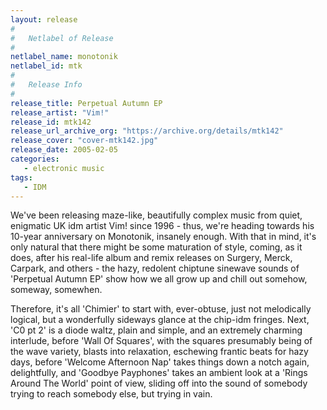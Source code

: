 ```yaml
---
layout: release
#
#   Netlabel of Release
#
netlabel_name: monotonik
netlabel_id: mtk
#
#   Release Info
#
release_title: Perpetual Autumn EP
release_artist: "Vim!"
release_id: mtk142
release_url_archive_org: "https://archive.org/details/mtk142"
release_cover: "cover-mtk142.jpg"
release_date: 2005-02-05
categories:
   - electronic music
tags:
   - IDM
---
```

We've been releasing maze-like, beautifully complex music from quiet, enigmatic UK idm artist Vim! since 1996 - thus, we're heading towards his 10-year anniversary on Monotonik, insanely enough. With that in mind, it's only natural that there might be some maturation of style, coming, as it does, after his real-life album and remix releases on Surgery, Merck, Carpark, and others - the hazy, redolent chiptune sinewave sounds of 'Perpetual Autumn EP' show how we all grow up and chill out somehow, someway, somewhen.

Therefore, it's all 'Chimier' to start with, ever-obtuse, just not melodically logical, but a wonderfully sideways glance at the chip-idm fringes. Next, 'C0 pt 2' is a diode waltz, plain and simple, and an extremely charming interlude, before 'Wall Of Squares', with the squares presumably being of the wave variety, blasts into relaxation, eschewing frantic beats for hazy days, before 'Welcome Afternoon Nap' takes things down a notch again, delightfully, and 'Goodbye Payphones' takes an ambient look at a 'Rings Around The World' point of view, sliding off into the sound of somebody trying to reach somebody else, but trying in vain.
